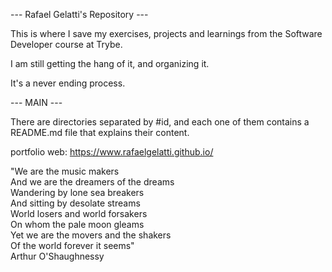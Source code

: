 --- Rafael Gelatti's Repository ---

This is where I save my exercises, projects and learnings from the Software Developer course at Trybe.

I am still getting the hang of it, and organizing it.

It's a never ending process.

--- MAIN ---

There are directories separated by #id, and each one of them contains a README.md file that explains their content.

portfolio web: https://www.rafaelgelatti.github.io/

"We are the music makers<br>
And we are the dreamers of the dreams<br>
Wandering by lone sea breakers<br>
And sitting by desolate streams<br>
World losers and world forsakers<br>
On whom the pale moon gleams<br>
Yet we are the movers and the shakers<br>
Of the world forever it seems"<br>
Arthur O'Shaughnessy